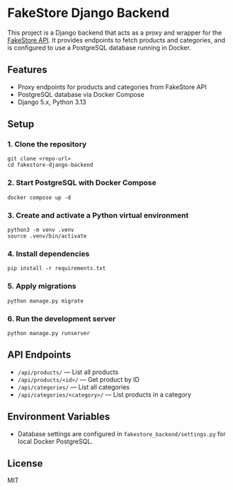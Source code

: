 # FakeStore Django Backend

This project is a Django backend that acts as a proxy and wrapper for the [FakeStore API](https://fakestoreapi.com/docs). It provides endpoints to fetch products and categories, and is configured to use a PostgreSQL database running in Docker.

## Features
- Proxy endpoints for products and categories from FakeStore API
- PostgreSQL database via Docker Compose
- Django 5.x, Python 3.13

## Setup

### 1. Clone the repository
```
git clone <repo-url>
cd fakestore-django-backend
```

### 2. Start PostgreSQL with Docker Compose
```
docker compose up -d
```

### 3. Create and activate a Python virtual environment
```
python3 -m venv .venv
source .venv/bin/activate
```

### 4. Install dependencies
```
pip install -r requirements.txt
```

### 5. Apply migrations
```
python manage.py migrate
```

### 6. Run the development server
```
python manage.py runserver
```

## API Endpoints
- `/api/products/` — List all products
- `/api/products/<id>/` — Get product by ID
- `/api/categories/` — List all categories
- `/api/categories/<category>/` — List products in a category

## Environment Variables
- Database settings are configured in `fakestore_backend/settings.py` for local Docker PostgreSQL.

## License
MIT
